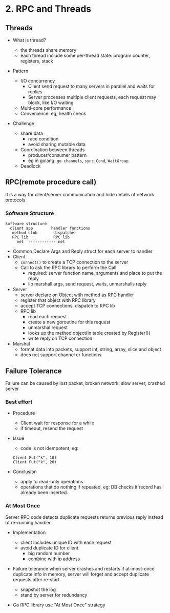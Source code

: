 # 2. RPC and Threads

## Threads

- What is thread?
	+ the threads share memory
	+ each thread include some per-thread state: program counter, registers, stack

- Pattern
	+ I/O concurrency
		* Client send request to many servers in parallel and waits for replies
		* Server processes multiple client requests, each request may block, like I/O waiting
	+ Multi-core performance
	+ Convenience: eg, health check

- Challenge
	- share data
		+ race condition
		+ avoid sharing mutable data
	- Coordination between threads
		+ producer/consumer pattern
		+ eg in golang: `go channels`, `sync.Cond`, `WaitGroup`
	- Deadlock	


## RPC(remote procedure call)
It is a way for client/server communication and hide details of network protocols


### Software Structure
```
Software structure
  client app        handler functions
   method stub       dispatcher
   RPC lib           RPC lib
     net  ------------ net
```

- Common
	Declare Args and Reply struct for each server to handler
- Client
	+ `connect()` to create a TCP connection to the server
	+ Call to ask the RPC library to perform the Call
		* required: server function name, arguments and place to put the reply
		* lib marshall args, send request, waits, unmarshalls reply
- Server
	+ server declare on Object with method as RPC handler
	+ register that object with RPC library
	+ accept TCP connections, dispatch to RPC lib
	+ RPC lib
		* read each request
		* create a new goroutine for this request
		* unmarshal request
		* looks up the method object(in table created by Register())
		* write reply on TCP connection
- Marshal
	+ format data into packets, support int, string, array, slice and object
	+ does not support channel or functions

## Failure Tolerance
Failure can be caused by lost packet, broken network, slow server, crashed server

### Best effort
- Procedure
	+ Client wait for response for a while
	+ if timeout, resend the request

- Issue
	+ code is not idempotent, eg: 
	```
	Client Put("k", 10)
	Client Put("k", 20)
	```

- Conclusion
	+ apply to read-only operations
	+ operations that do nothing if repeated, eg: DB checks if record has already been inserted.

### At Most Once
Server RPC code detects duplicate requests returns previous reply instead of re-running handler

- Implementation
	+ client includes unique ID with each request
	+ avoid duplicate ID for client
		* big random number
		* combine with ip address
- Failure tolerance when server crashes and restarts
if at-most-once duplicate info in memory, server will forget and accept duplicate requests after re-start
	+ snapshot the log
	+ stand by server for redundancy

- Go RPC library use "At Most Once" strategy